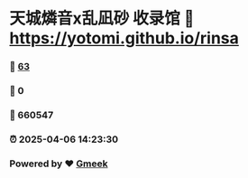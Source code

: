 # 天城燐音x乱凪砂 收录馆 :link: https://yotomi.github.io/rinsa 
### :page_facing_up: [63](https://yotomi.github.io/rinsa/tag.html) 
### :speech_balloon: 0 
### :hibiscus: 660547 
### :alarm_clock: 2025-04-06 14:23:30 
### Powered by :heart: [Gmeek](https://github.com/Meekdai/Gmeek)
